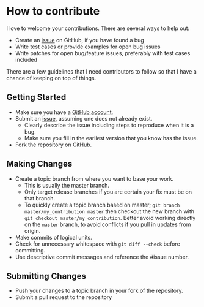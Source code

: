 # How to contribute

I love to welcome your contributions. There are several ways to help out:

* Create an [issue](https://github.com/jonnitto/Jonnitto.Text/issues) on GitHub, if you have found a bug
* Write test cases or provide examples for open bug issues
* Write patches for open bug/feature issues, preferably with test cases included


There are a few guidelines that I need contributors to follow so that I have a
chance of keeping on top of things.


## Getting Started

* Make sure you have a [GitHub account](https://github.com/signup/free).
* Submit an [issue](https://github.com/jonnitto/Jonnitto.Text/issues), assuming one does not already exist.
  * Clearly describe the issue including steps to reproduce when it is a bug.
  * Make sure you fill in the earliest version that you know has the issue.
* Fork the repository on GitHub.

## Making Changes

* Create a topic branch from where you want to base your work.
  * This is usually the master branch.
  * Only target release branches if you are certain your fix must be on that
    branch.
  * To quickly create a topic branch based on master; `git branch
    master/my_contribution master` then checkout the new branch with `git
    checkout master/my_contribution`. Better avoid working directly on the
    `master` branch, to avoid conflicts if you pull in updates from origin.
* Make commits of logical units.
* Check for unnecessary whitespace with `git diff --check` before committing.
* Use descriptive commit messages and reference the #issue number.

## Submitting Changes

* Push your changes to a topic branch in your fork of the repository.
* Submit a pull request to the repository
